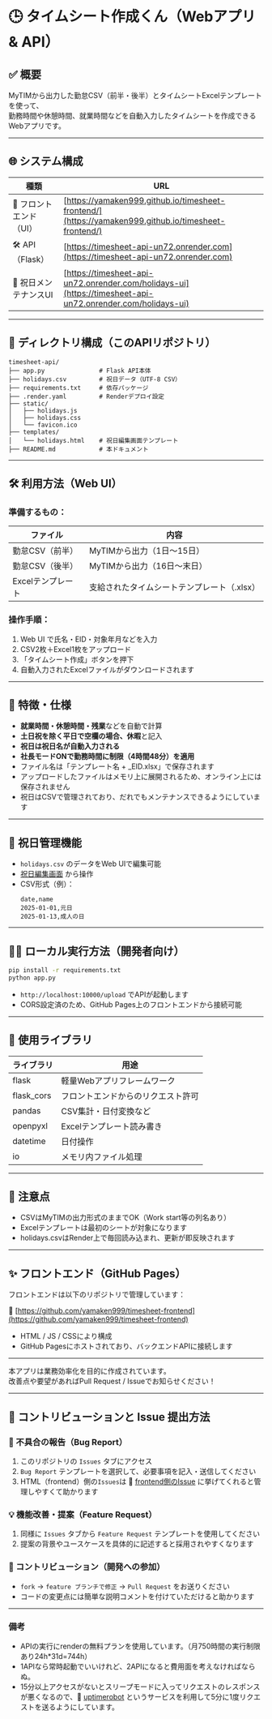# 🕒 タイムシート作成くん（Webアプリ & API）

## ✅ 概要

MyTIMから出力した勤怠CSV（前半・後半）とタイムシートExcelテンプレートを使って、  
勤務時間や休憩時間、就業時間などを自動入力したタイムシートを作成できるWebアプリです。

---

## 🌐 システム構成

| 種類 | URL |
|------|-----|
| 🎨 フロントエンド（UI） | [https://yamaken999.github.io/timesheet-frontend/](https://yamaken999.github.io/timesheet-frontend/) |
| 🛠 API（Flask） | [https://timesheet-api-un72.onrender.com](https://timesheet-api-un72.onrender.com) |
| 🎌 祝日メンテナンスUI | [https://timesheet-api-un72.onrender.com/holidays-ui](https://timesheet-api-un72.onrender.com/holidays-ui) |

---

## 📁 ディレクトリ構成（このAPIリポジトリ）

```
timesheet-api/
├── app.py               # Flask API本体
├── holidays.csv         # 祝日データ（UTF-8 CSV）
├── requirements.txt     # 依存パッケージ
├── .render.yaml         # Renderデプロイ設定
├── static/
│   ├── holidays.js
│   ├── holidays.css
│   └── favicon.ico
├── templates/
│   └── holidays.html    # 祝日編集画面テンプレート
├── README.md            # 本ドキュメント
```

---

## 🛠 利用方法（Web UI）

### 準備するもの：

| ファイル | 内容 |
|--------|------|
| 勤怠CSV（前半） | MyTIMから出力（1日〜15日） |
| 勤怠CSV（後半） | MyTIMから出力（16日〜末日） |
| Excelテンプレート | 支給されたタイムシートテンプレート（.xlsx） |

### 操作手順：

1. Web UI で氏名・EID・対象年月などを入力
2. CSV2枚＋Excel1枚をアップロード
3. 「タイムシート作成」ボタンを押下
4. 自動入力されたExcelファイルがダウンロードされます

---

## 📌 特徴・仕様

- **就業時間・休憩時間・残業**などを自動で計算
- **土日祝を除く平日で空欄の場合、休暇**と記入
- **祝日は祝日名が自動入力される**
- **社長モードONで勤務時間に制限（4時間48分）を適用**
- ファイル名は「テンプレート名 + _EID.xlsx」で保存されます
- アップロードしたファイルはメモリ上に展開されるため、オンライン上には保存されません
- 祝日はCSVで管理されており、だれでもメンテナンスできるようにしています

---

## 🎌 祝日管理機能

- `holidays.csv` のデータをWeb UIで編集可能
- [祝日編集画面](https://timesheet-api-un72.onrender.com/holidays-ui) から操作
- CSV形式（例）：
  ```csv
  date,name
  2025-01-01,元日
  2025-01-13,成人の日
  ```

---

## 🧑‍💻 ローカル実行方法（開発者向け）

```bash
pip install -r requirements.txt
python app.py
```

- `http://localhost:10000/upload` でAPIが起動します
- CORS設定済のため、GitHub Pages上のフロントエンドから接続可能

---

## 🐍 使用ライブラリ

| ライブラリ | 用途 |
|-----------|------|
| flask     | 軽量Webアプリフレームワーク |
| flask_cors | フロントエンドからのリクエスト許可 |
| pandas    | CSV集計・日付変換など |
| openpyxl  | Excelテンプレート読み書き |
| datetime  | 日付操作 |
| io        | メモリ内ファイル処理 |

---

## 🔐 注意点

- CSVはMyTIMの出力形式のままでOK（Work start等の列名あり）
- Excelテンプレートは最初のシートが対象になります
- holidays.csvはRender上で毎回読み込まれ、更新が即反映されます

---

## ✨ フロントエンド（GitHub Pages）

フロントエンドは以下のリポジトリで管理しています：

🔗 [https://github.com/yamaken999/timesheet-frontend](https://github.com/yamaken999/timesheet-frontend)

- HTML / JS / CSSにより構成
- GitHub Pagesにホストされており、バックエンドAPIに接続します

---

本アプリは業務効率化を目的に作成されています。  
改善点や要望があればPull Request / Issueでお知らせください！

---

## 📝 コントリビューションと Issue 提出方法

### 🚨 不具合の報告（Bug Report）
1. このリポジトリの `Issues` タブにアクセス
2. `Bug Report` テンプレートを選択して、必要事項を記入・送信してください
3. HTML（frontend）側の`Issues`は 🔗 [frontend側のIssue](https://github.com/yamaken999/timesheet-frontend/issues) に挙げてくれると管理しやすくて助かります

### 💡 機能改善・提案（Feature Request）
1. 同様に `Issues` タブから `Feature Request` テンプレートを使用してください
2. 提案の背景やユースケースを具体的に記述すると採用されやすくなります

### 🤝 コントリビューション（開発への参加）
- `fork` → `feature ブランチで修正` → `Pull Request` をお送りください
- コードの変更点には簡単な説明コメントを付けていただけると助かります

---

### 備考
- APIの実行にrenderの無料プランを使用しています。（月750時間の実行制限あり24h*31d=744h）
- 1APIなら常時起動でいいけれど、2APIになると費用面を考えなければならぬ。
- 15分以上アクセスがないとスリープモードに入ってリクエストのレスポンスが悪くなるので、🔗 [uptimerobot](https://uptimerobot.com/) というサービスを利用して5分に1度リクエストを送るようにしています。

